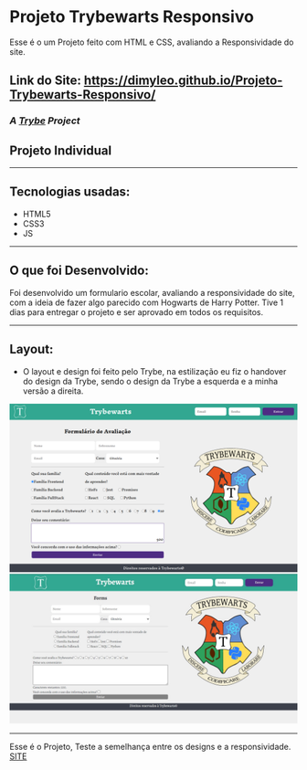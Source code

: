# Projeto Trybewarts Responsivo
Esse é o um Projeto feito com HTML e CSS, avaliando a Responsividade do site.

## Link do Site: https://dimyleo.github.io/Projeto-Trybewarts-Responsivo/

### _A [Trybe](https://www.betrybe.com/) Project_

## Projeto Individual

---
## Tecnologias usadas:

  - HTML5
  - CSS3
  - JS

---
## O que foi Desenvolvido:

Foi desenvolvido um formulario escolar, avaliando a responsividade do site, com a ideia de fazer algo parecido com Hogwarts de Harry Potter.
Tive 1 dias para entregar o projeto e ser aprovado em todos os requisitos.

---
## Layout:
  
  - O layout e design foi feito pelo Trybe, na estilização eu fiz o handover do design da Trybe, sendo o design da Trybe a esquerda e a minha versão a direita.

  <img src='/pagina-principal.png' alt='trybe-projeto' /> <img src='/TrybeWarts.jpg' alt='meu-projeto' />
  
---
Esse é o Projeto, Teste a semelhança entre os designs e a responsividade. <a href='https://dimyleo.github.io/Projeto-Trybewarts-Responsivo/'>SITE</a>


